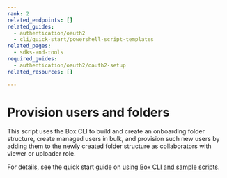 ```yaml
---
rank: 2
related_endpoints: []
related_guides:
  - authentication/oauth2
  - cli/quick-start/powershell-script-templates
related_pages:
  - sdks-and-tools
required_guides:
  - authentication/oauth2/oauth2-setup
related_resources: []

---
```

# Provision users and folders

This script uses the Box CLI to build and create an
onboarding folder structure, create managed users in bulk, 
and provision such new users by adding them to the newly created 
folder structure as collaborators with viewer or uploader role.

For details, see the quick start guide on 
[using Box CLI and sample scripts][1].

[1]: g://cli/quick-start/powershell-script-templates